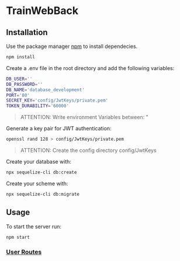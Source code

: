 # TrainWebBack

## Installation

Use the package manager [npm](https://docs.npmjs.com/downloading-and-installing-node-js-and-npm) to install dependecies.

```bash
npm install
```

Create a .env file in the root directory and add the following variables:

```bash
DB_USER=''
DB_PASSWORD=''
DB_NAME='database_development'
PORT='80'
SECRET_KEY='config/JwtKeys/private.pem'
TOKEN_DURABILITY='60000'
```
> ATTENTION: Write environment Variables between: "


Generate a key pair for JWT authentication:

```bash
openssl rand 128 > config/JwtKeys/private.pem
```
> ATTENTION: Create the config directory config/JwtKeys

Create your database with:
```bash
npx sequelize-cli db:create
```
Create your scheme with:
```bash
npx sequelize-cli db:migrate
```

## Usage
To start the server run:
```bash
npm start
```
### [User Routes](routes/README.md#user-routes)
